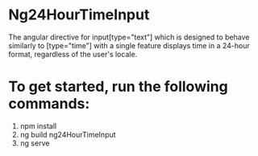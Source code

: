 # Ng24HourTimeInput
The angular directive for input[type="text"] which is designed to behave similarly to [type="time"] with a single feature displays time in a 24-hour format, regardless of the user's locale.

# To get started, run the following commands:
1. npm install
2. ng build ng24HourTimeInput
3. ng serve
